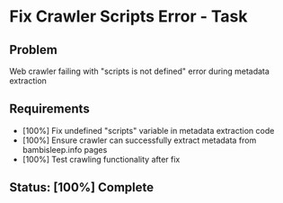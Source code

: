 # Fix Crawler Scripts Error - Task

## Problem

Web crawler failing with "scripts is not defined" error during metadata extraction

## Requirements

- [100%] Fix undefined "scripts" variable in metadata extraction code
- [100%] Ensure crawler can successfully extract metadata from bambisleep.info pages
- [100%] Test crawling functionality after fix

## Status: [100%] Complete
